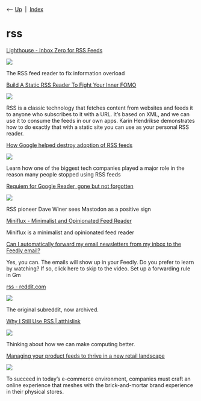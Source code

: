 <div class="nav">

⟵ [Up](index.html)  \|  [Index](index.html)

</div>

# rss

<div class="cards">

<div class="card">

<div class="card-title">

[Lighthouse - Inbox Zero for RSS
Feeds](https://lighthouseapp.io/blog/deep-dive-finding-rss-feeds)

</div>

<div class="card-image">

[![](https://lighthouseapp.io/_next/static/media/og-image.b30b00cd.png)](https://lighthouseapp.io/blog/deep-dive-finding-rss-feeds)

</div>

The RSS feed reader to fix information overload

</div>

<div class="card">

<div class="card-title">

[Build A Static RSS Reader To Fight Your Inner
FOMO](https://smashingmagazine.com/2024/10/build-static-rss-reader-fight-fomo)

</div>

<div class="card-image">

[![](https://files.smashing.media/articles/build-static-rss-reader-fight-fomo/build-static-rss-reader-fight-fomo.jpg)](https://smashingmagazine.com/2024/10/build-static-rss-reader-fight-fomo)

</div>

RSS is a classic technology that fetches content from websites and feeds
it to anyone who subscribes to it with a URL. It’s based on XML, and we
can use it to consume the feeds in our own apps. Karin Hendrikse
demonstrates how to do exactly that with a static site you can use as
your personal RSS reader.

</div>

<div class="card">

<div class="card-title">

[How Google helped destroy adoption of RSS
feeds](https://openrss.org/blog/how-google-helped-destroy-adoption-of-rss-feeds)

</div>

<div class="card-image">

[![](https://openrss.org/media/google-links-break.jpg)](https://openrss.org/blog/how-google-helped-destroy-adoption-of-rss-feeds)

</div>

Learn how one of the biggest tech companies played a major role in the
reason many people stopped using RSS feeds

</div>

<div class="card">

<div class="card-title">

[Requiem for Google Reader, gone but not
forgotten](https://www.theregister.com/2023/03/14/requiem_for_google_reader)

</div>

<div class="card-image">

[![](https://regmedia.co.uk/2023/02/10/shutterstock_google.jpg)](https://www.theregister.com/2023/03/14/requiem_for_google_reader)

</div>

RSS pioneer Dave Winer sees Mastodon as a positive sign

</div>

<div class="card">

<div class="card-title">

[Miniflux - Minimalist and Opinionated Feed
Reader](https://miniflux.app)

</div>

Miniflux is a minimalist and opinionated feed reader

</div>

<div class="card">

<div class="card-title">

[Can I automatically forward my email newsletters from my inbox to the
Feedly
email?](https://feedly.helpscoutdocs.com/article/380-can-i-automatically-forward-my-email-newsletters-from-my-inbox-to-the-feedly-email?hss_channel=fbp-63780066824)

</div>

Yes, you can. The emails will show up in your Feedly. Do you prefer to
learn by watching? If so, click here to skip to the video. Set up a
forwarding rule in Gm

</div>

<div class="card">

<div class="card-title">

[rss - reddit.com](https://www.reddit.com/wiki/rss)

</div>

<div class="card-image">

[![](https://styles.redditmedia.com/t5_6/styles/communityIcon_a8uzjit9bwr21.png)](https://www.reddit.com/wiki/rss)

</div>

The original subreddit, now archived.

</div>

<div class="card">

<div class="card-title">

[Why I Still Use RSS \|
atthislink](https://atthis.link/blog/2021/rss.html)

</div>

<div class="card-image">

[![](https://atthis.link/socialsquare.jpg)](https://atthis.link/blog/2021/rss.html)

</div>

Thinking about how we can make computing better.

</div>

<div class="card">

<div class="card-title">

[Managing your product feeds to thrive in a new retail
landscape](https://www.retaildive.com/spons/managing-your-product-feeds-to-thrive-in-a-new-retail-landscape/585401)

</div>

<div class="card-image">

[![](https://www.retaildive.com/imgproxy/pZHc9YpNwGTcC0l7rt1eJ9hOmJr79FclKyK2QQeyq2o/g:ce/rs:fit:770:435/bG9jYWw6Ly8vZGl2ZWltYWdlLzIwLTA5LTA3X0dZRlRfY2FtcGFpZ25fU3RvcnlfNzcweDM2NC5wbmc=.webp)](https://www.retaildive.com/spons/managing-your-product-feeds-to-thrive-in-a-new-retail-landscape/585401)

</div>

To succeed in today’s e-commerce environment, companies must craft an
online experience that meshes with the brick-and-mortar brand experience
in their physical stores.

</div>

</div>
